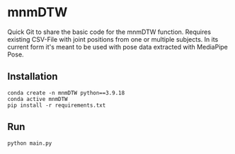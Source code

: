 # mnmDTW
 Quick Git to share the basic code for the mnmDTW function.
 Requires existing CSV-File with joint positions from one or multiple subjects. In its current form it's meant to be used with pose data extracted with MediaPipe Pose.

## Installation
```
conda create -n mnmDTW python==3.9.18
conda active mnmDTW
pip install -r requirements.txt
```

## Run
`python main.py`